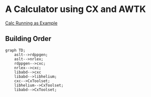 # A Calculator using CX and AWTK #

[Calc Running as Example](https://iamkky.github.io/cxtest/test)

## Building Order ##

```mermaid
graph TD;
	aslt-->rdppgen;
	aslt-->nrlex;
	rdppgen-->cxc;
	nrlex-->cxc;
	libabd-->cxc
	libabd-->libhelium;
	cxc-->CxToolset;
	libhelium-->CxToolset;
	libabd-->CxToolset;
```
	
